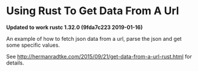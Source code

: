 # Using Rust To Get Data From A Url

**Updated to work rustc 1.32.0 (9fda7c223 2019-01-16)**

An example of how to fetch json data from a url, parse the json and get some specific values.

See http://hermanradtke.com/2015/09/21/get-data-from-a-url-rust.html for details.
